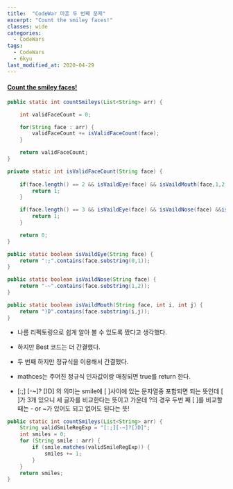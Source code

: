 ```yaml
---
title:  "CodeWar 마흔 두 번째 문제"
excerpt: "Count the smiley faces!"
classes: wide
categories:
  - CodeWars
tags:
  - CodeWars
  - 6kyu
last_modified_at: 2020-04-29
---
```


#### [Count the smiley faces!](https://www.codewars.com/kata/583203e6eb35d7980400002a)

```java
public static int countSmileys(List<String> arr) {

    int validFaceCount = 0;

    for(String face : arr) {
        validFaceCount += isValidFaceCount(face);
    }

    return validFaceCount;
}

private static int isValidFaceCount(String face) {
	
    if(face.length() == 2 && isVaildEye(face) && isVaildMouth(face,1,2)) {
        return 1;
    }

    if(face.length() == 3 && isVaildEye(face) && isVaildNose(face) &&isVaildMouth(face,2,3)) {
        return 1;
    }

    return 0;
}

public static boolean isVaildEye(String face) {
    return ":;".contains(face.substring(0,1));
}

public static boolean isVaildNose(String face) {
    return "-~".contains(face.substring(1,2));
}

public static boolean isVaildMouth(String face, int i, int j) {
    return ")D".contains(face.substring(i,j));
}
```

* 나름 리펙토링으로 쉽게 알아 볼 수 있도록 짰다고 생각했다.

* 하지만 Best 코드는 더 간결했다.

* 두 번째 하지만 정규식을 이용해서 간결했다.

* mathces는 주어진 정규식 인자값이랑 매칭되면 true를 return 한다.

* [:;] [-~]? [)D] 의 의미는 smile에 [ ]사이에 있는 문자열중 포함되면 되는 뜻인데 [ ]가 3개 있으니 세 글자를 비교한다는 뜻이고 가운데 ?의 경우 두번 째 [ ]를 비교할 때는 - or ~가 있어도 되고 없어도 된다는 뜻!

  

```java
public static int countSmileys(List<String> arr) {
    String validSmileRegExp = "[:;][-~]?[)D]";
    int smiles = 0;
    for (String smile : arr) {
        if (smile.matches(validSmileRegExp)) {
            smiles += 1; 
        }
    }
    return smiles;
}
```

